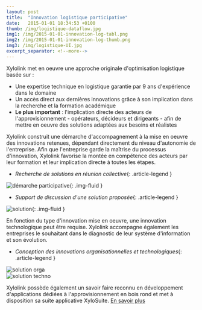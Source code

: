 ```yaml
---
layout: post
title:  "Innovation logistique participative"
date:   2015-01-01 18:34:53 +0100
thumb: /img/logistique-dataflow.jpg
img1: /img/2015-01-01-innovation-log-tabl.png
img2: /img/2015-01-01-innovation-log-thumb.png
img3: /img/logistique-UI.jpg
excerpt_separator: <!--more-->
---
```


Xylolink met en oeuvre une approche originale d'optimisation logistique basée sur :  

* Une expertise technique en logistique garantie par 9 ans d'expérience dans le domaine
* Un accès direct aux dernières innovations grâce à son implication dans la recherche et la formation académique
* __Le plus important__ : l'implication directe des acteurs de l'approvisionnement - opérateurs, décideurs et dirigeants - afin de mettre en oeuvre des solutions adaptées aux besoins et réalistes

<!--more-->
Xylolink construit une démarche d'accompagnement à la mise en oeuvre des innovations retenues, dépendant directement du niveau d'autonomie de l'entreprise. 
Afin que l'entreprise garde la maîtrise du processus d'innovation, Xylolink favorise la montée en compétence des acteurs 
par leur formation et leur implication directe à toutes les étapes.

- *Recherche de solutions en réunion collective*{: .article-legend } 

![démarche participative]({{page.img1}}){: .img-fluid }  

- *Support de discussion d'une solution proposée*{: .article-legend }  

![solution]({{page.img2}}){: .img-fluid }  

En fonction du type d'innovation mise en oeuvre, une innovation technologique peut être requise. 
Xylolink accompagne également les entreprises le souhaitant dans le diagnostic de leur système d'information et son évolution.  

- *Conception des innovations organisationnelles et technologiques*{: .article-legend } 

<div class="row mb-3">
  <div class="col">
    <img src="{{page.thumb}}" alt="solution orga" class="img-fluid"/>
  </div>
  <div class="col">
      <img src="{{page.img3}}" alt="solution techno" class="img-fluid"/>
  </div>
</div>

Xylolink possède également un savoir faire reconnu en développement d'applications dédiées à l'approvisionnement en bois rond et met à disposition sa suite applicative XyloSuite. [En savoir plus](/technologies)